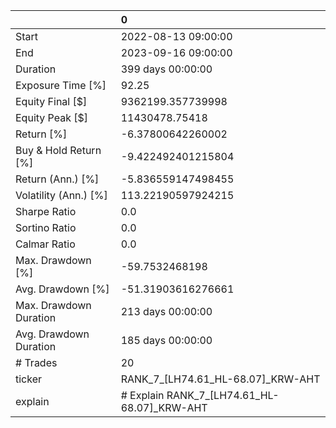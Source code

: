 |                        | 0                                           |
|:-----------------------|:--------------------------------------------|
| Start                  | 2022-08-13 09:00:00                         |
| End                    | 2023-09-16 09:00:00                         |
| Duration               | 399 days 00:00:00                           |
| Exposure Time [%]      | 92.25                                       |
| Equity Final [$]       | 9362199.357739998                           |
| Equity Peak [$]        | 11430478.75418                              |
| Return [%]             | -6.37800642260002                           |
| Buy & Hold Return [%]  | -9.422492401215804                          |
| Return (Ann.) [%]      | -5.836559147498455                          |
| Volatility (Ann.) [%]  | 113.22190597924215                          |
| Sharpe Ratio           | 0.0                                         |
| Sortino Ratio          | 0.0                                         |
| Calmar Ratio           | 0.0                                         |
| Max. Drawdown [%]      | -59.7532468198                              |
| Avg. Drawdown [%]      | -51.31903616276661                          |
| Max. Drawdown Duration | 213 days 00:00:00                           |
| Avg. Drawdown Duration | 185 days 00:00:00                           |
| # Trades               | 20                                          |
| ticker                 | RANK_7_[LH74.61_HL-68.07]_KRW-AHT           |
| explain                | # Explain RANK_7_[LH74.61_HL-68.07]_KRW-AHT |
